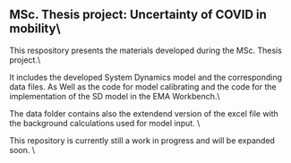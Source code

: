 
## MSc. Thesis project: Uncertainty of COVID in mobility\

This respository presents the materials developed during the MSc. Thesis project.\

It includes the developed System Dynamics model and the corresponding data files. As Well as the code for model calibrating and the code for the implementation of the SD model in the EMA Workbench.\


The data folder contains also the extendend version of the excel file with the background calculations used for model input. \

This repository is currently still a work in progress and will be expanded soon. \
